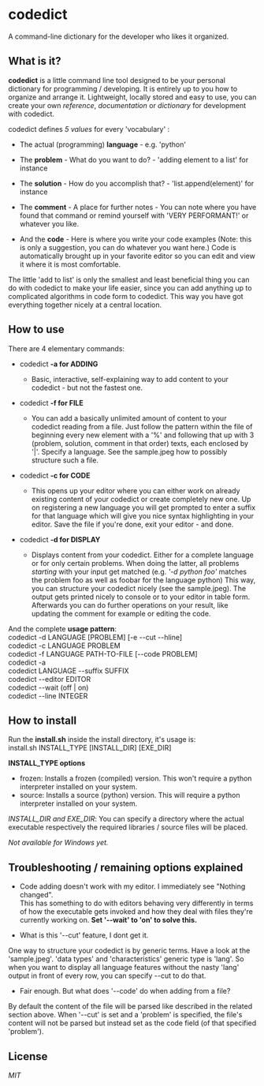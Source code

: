 # codedict

A command-line dictionary for the developer who likes it organized.

## What is it?

**codedict** is a little command line tool designed to be your personal dictionary for programming / developing. It is entirely up to you how to organize and arrange it. Lightweight, locally stored and easy to use, you can create your own *reference*, *documentation* or *dictionary* for development with codedict.   
  
  codedict defines *5 values* for every 'vocabulary' :  

  * The actual (programming) **language** - e.g. 'python'
 
  * The **problem** - What do you want to do? - 'adding element to a list' for instance
    
  * The **solution** - How do you accomplish that? - 'list.append(element)' for instance 
   
  * The **comment** - A place for further notes - You can note where you have found that command or remind yourself with 'VERY PERFORMANT!' or whatever you like.
     
  * And the **code** - Here is where you write your code examples (Note: this is only a suggestion, you can do whatever you want here.) Code is automatically brought up in your favorite editor so you can edit and view it where it is most comfortable.   
  
  The little 'add to list' is only the smallest and least beneficial thing you can do with codedict to make your life easier, since you can add anything up to complicated algorithms in code form to codedict. This way you have got everything together nicely at a central location. 
  
## How to use   
  
  There are 4 elementary commands:
  
  * codedict **-a for ADDING**  
    * Basic, interactive, self-explaining way to add content to your codedict - but not the fastest one.   

  * codedict **-f for FILE**
    * You can add a basically unlimited amount of content to your codedict reading from a file. Just follow the pattern within the file of beginning every new element with a '%' and following that up with 3 (problem, solution, comment in that order) texts, each enclosed by '|'. Specify a language. See the sample.jpeg how to possibly structure such a file.  

  * codedict **-c for CODE**
  	* This opens up your editor where you can either work on already existing content of your codedict or create completely new one. Up on registering a new language you will get prompted to enter a suffix for that language which will give you nice syntax highlighting in your editor. Save the file if you're done, exit your editor - and done.   

  * codedict **-d for DISPLAY**
  	* Displays content from your codedict. Either for a complete language or for only certain problems. When doing the latter, all problems *starting* with your input get matched (e.g. *'-d python foo'* matches the problem foo as well as foobar for the language python) 
    This way, you can structure your codedict nicely (see the sample.jpeg).
    The output gets printed nicely to console or to your editor in table form. Afterwards you can do further operations on your result, like updating the comment for example or editing the code.    

And the complete **usage pattern**:     
  codedict -d LANGUAGE [PROBLEM] [-e --cut --hline]  
  codedict -c LANGUAGE PROBLEM  
  codedict -f LANGUAGE PATH-TO-FILE [--code PROBLEM]    
  codedict -a   
  codedict LANGUAGE --suffix SUFFIX  
  codedict --editor EDITOR  
  codedict --wait (off | on)  
  codedict --line INTEGER    
  
## How to install
  Run the **install.sh** inside the install directory, it's usage is:  
  install.sh INSTALL_TYPE [INSTALL_DIR] [EXE_DIR]  

  **INSTALL_TYPE options**
  * frozen: Installs a frozen (compiled) version. This won't require a python interpreter installed on your system.
  * source: Installs a source (python) version. This will require a python interpreter installed on your system.

  *INSTALL_DIR and EXE_DIR*: You can specify a directory where the actual executable respectively the required libraries / source files will be placed. 


  *Not available for Windows yet.*  

## Troubleshooting / remaining options explained

* Code adding doesn't work with my editor. I immediately see "Nothing changed".  
This has something to do with editors behaving very differently in terms of how the executable gets invoked and how they deal with files they're currently working on. **Set '--wait' to 'on' to solve this.**

* What is this '--cut' feature, I dont get it.

One way to structure your codedict is by generic terms. Have a look at the 'sample.jpeg'. 'data types' and 'characteristics' generic type is 'lang'. So when you want to display all language features without the nasty 'lang' output in front of every row, you can specify --cut to do that.

* Fair enough. But what does '--code' do when adding from a file?

By default the content of the file will be parsed like described in the related section above. When '--cut' is set and a 'problem' is specified, the file's content will not be parsed but instead set as the code field (of that specified 'problem'). 

## License
  
*MIT*
